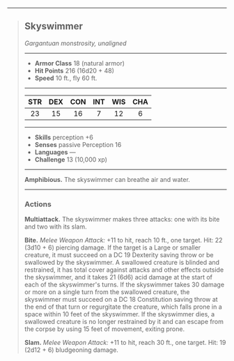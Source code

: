 ***
> ## Skyswimmer
> *Gargantuan monstrosity, unaligned*
> 
> ***
> 
> - **Armor Class** 18 (natural armor)
> - **Hit Points** 216 (16d20 + 48)
> - **Speed** 10 ft., fly 60 ft.
> 
> ***
> 
> |STR|DEX|CON|INT|WIS|CHA|
> |:---:|:---:|:---:|:---:|:---:|:---:|
> |23|15|16|7|12|6|
> 
> ***
> 
> - **Skills** perception +6
> - **Senses** passive Perception 16
> - **Languages** —
> - **Challenge** 13 (10,000 xp)
> 
> ***
> 
> **Amphibious.** The skyswimmer can breathe air and water.
> 
> ***
> 
> ### Actions
> **Multiattack.** The skyswimmer makes three attacks: one with its bite and two with its slam.
> 
> **Bite.** *Melee Weapon Attack:* +11 to hit, reach 10 ft., one target. Hit: 22 (3d10 + 6) piercing damage. If the target is a Large or smaller creature, it must succeed on a DC 19 Dexterity saving throw or be swallowed by the skyswimmer. A swallowed creature is blinded and restrained, it has total cover against attacks and other effects outside the skyswimmer, and it takes 21 (6d6) acid damage at the start of each of the skyswimmer's turns. If the skyswimmer takes 30 damage or more on a single turn from the swallowed creature, the skyswimmer must succeed on a DC 18 Constitution saving throw at the end of that turn or regurgitate the creature, which falls prone in a space within 10 feet of the skyswimmer. If the skyswimmer dies, a swallowed creature is no longer restrained by it and can escape from the corpse by using 15 feet of movement, exiting prone.
> 
> **Slam.** *Melee Weapon Attack:* +11 to hit, reach 30 ft., one target. Hit: 19 (2d12 + 6) bludgeoning damage.